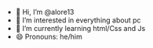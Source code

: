 - 👋 Hi, I’m @alore13
- 👀 I’m interested in everything about pc
- 🌱 I’m currently learning html/Css and Js
- 😄 Pronouns: he/him


<!---
alore13/alore13 is a ✨ special ✨ repository because its `README.md` (this file) appears on your GitHub profile.
You can click the Preview link to take a look at your changes.
--->
